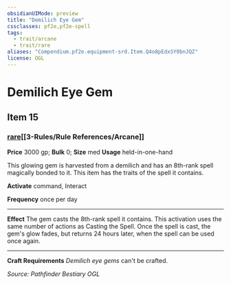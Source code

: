 ```yaml
---
obsidianUIMode: preview
title: "Demilich Eye Gem"
cssclasses: pf2e,pf2e-spell
tags:
  - trait/arcane
  - trait/rare
aliases: "Compendium.pf2e.equipment-srd.Item.Q4o8pEdxSY0bnJQZ"
license: OGL
---
```

# Demilich Eye Gem
## Item 15
### [rare](rare.md "Rare Rarity Trait")[[3-Rules/Rule References/Arcane]]


**Price** 3000 gp; 
**Bulk** 0; **Size** med
**Usage** held-in-one-hand

This glowing gem is harvested from a demilich and has an 8th-rank spell magically bonded to it. This item has the traits of the spell it contains.

**Activate** command, Interact

**Frequency** once per day

* * *

**Effect** The gem casts the 8th-rank spell it contains. This activation uses the same number of actions as Casting the Spell. Once the spell is cast, the gem's glow fades, but returns 24 hours later, when the spell can be used once again.

* * *

**Craft Requirements** _Demilich eye gems_ can't be crafted.

*Source: Pathfinder Bestiary*
*OGL*